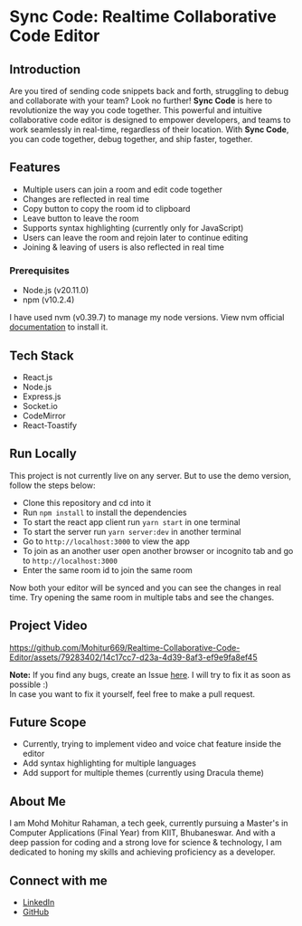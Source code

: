 # Sync Code: Realtime Collaborative Code Editor

## Introduction
Are you tired of sending code snippets back and forth, struggling to debug and collaborate with your team? Look no further! **Sync Code** is here to revolutionize the way you code together. This powerful and intuitive collaborative code editor is designed to empower developers, and teams to work seamlessly in real-time, regardless of their location. With **Sync Code**, you can code together, debug together, and ship faster, together.

## Features
- Multiple users can join a room and edit code together
- Changes are reflected in real time
- Copy button to copy the room id to clipboard
- Leave button to leave the room
- Supports syntax highlighting (currently only for JavaScript)
- Users can leave the room and rejoin later to continue editing
- Joining & leaving of users is also reflected in real time

### Prerequisites
- Node.js (v20.11.0)
- npm (v10.2.4)

I have used nvm (v0.39.7) to manage my node versions. View nvm official [documentation](https://github.com/nvm-sh/nvm) to install it.

## Tech Stack
- React.js
- Node.js
- Express.js
- Socket.io
- CodeMirror
- React-Toastify

## Run Locally
This project is not currently live on any server. But to use the demo version, follow the steps below:
- Clone this repository and cd into it
- Run `npm install` to install the dependencies
- To start the react app client run `yarn start` in one terminal
- To start the server run `yarn server:dev` in another terminal
- Go to `http://localhost:3000` to view the app
- To join as an another user open another browser or incognito tab and go to `http://localhost:3000`
- Enter the same room id to join the same room

Now both your editor will be synced and you can see the changes in real time. Try opening the same room in multiple tabs and see the changes.

## Project Video
https://github.com/Mohitur669/Realtime-Collaborative-Code-Editor/assets/79283402/14c17cc7-d23a-4d39-8af3-ef9e9fa8ef45

**Note:** If you find any bugs, create an Issue [here](https://github.com/Mohitur669/Realtime-Collaborative-Code-Editor/issues). I will try to fix it as soon as possible :) <br>
In case you want to fix it yourself, feel free to make a pull request.

## Future Scope
- Currently, trying to implement video and voice chat feature inside the editor
- Add syntax highlighting for multiple languages
- Add support for multiple themes (currently using Dracula theme)

## About Me
I am Mohd Mohitur Rahaman, a tech geek, currently pursuing a Master's in Computer Applications (Final Year) from KIIT, Bhubaneswar. And with a deep passion for coding and a strong love for science & technology, I am dedicated to honing my skills and achieving proficiency as a developer.

## Connect with me
- [LinkedIn](https://www.linkedin.com/in/mohitur02/)
- [GitHub](https://www.github.com/Mohitur669/)